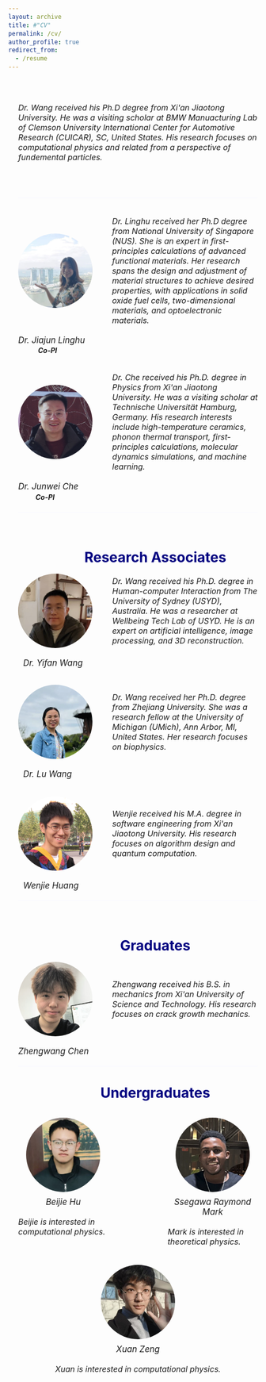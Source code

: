 ```yaml
---
layout: archive
title: #"CV"
permalink: /cv/
author_profile: true
redirect_from:
  - /resume
---
```


<div style="margin-left: 20px;">  
<!-- 
  <div style="margin-left: 90px; text-align: center;">  
<span style="line-height: 1; font-size:14px;"> <h1 style="color:	#000080;">PI</h1> </span> 
  </div>
-->

<div style="display: flex; align-items: center; margin-top: 50px; margin-bottom: 20px;">

  <em style="font-size: 16px;">Dr. Wang received his Ph.D degree from Xi'an Jiaotong University. He was a visiting scholar at BMW Manuacturing Lab of Clemson University International Center for Automotive Research (CUICAR), SC, United States. His research focuses on computational physics and related from a perspective of fundemental particles.  </em>
</div><br>

<hr style="border: 0; 
          height: 1px; 
          background: #f8f8ff; 
          margin: 20px 0;">
  <br /> 
  
<!-- 
<div>
  <p class="name" style="font-size:17px; margin:0; line-height:1.2">
    <em>Dr. Wang</em>
  </p>
  <p class="name" style="font-size:14px; margin:0; line-height:1.2; 
                        position: relative; left: 40px;">
    <strong><em>PI</em></strong>
  </p>

</div><br>
-->

<div style="display: flex; align-items: center; margin-bottom: 20px;">
  <img src="../images/lh2.jpg" alt="Person's Name" style="width: 150px; height: 150px; margin-right: 40px; border-radius: 50%;">
  <em style="font-size: 16px;">Dr. Linghu received her Ph.D degree from National University of Singapore (NUS). She is an expert in first-principles calculations of advanced functional materials. Her research spans the design and adjustment of material structures to achieve desired properties, with applications in solid oxide fuel cells, two-dimensional materials, and optoelectronic materials. </em>
</div>
<div>
  <p class="name" style="font-size:17px; margin:0; line-height:1.2">
    <em>Dr. Jiajun Linghu</em>
  </p>
  <p class="name" style="font-size:14px; margin:0; line-height:1.5; 
                        position: relative; left: 40px;">
    <strong><em>Co-PI</em></strong>
  </p>

</div><br><br>


 <div style="display: flex; align-items: center; margin-bottom: 20px;">
  <img src="../images/jw.png" alt="Person's Name" style="width: 150px; height: 150px; margin-right: 40px; border-radius: 50%;">
  <em style="font-size: 16px;">Dr. Che received his Ph.D. degree in Physics from Xi'an Jiaotong University. He was a visiting scholar at Technische Universität Hamburg, Germany. His research interests include high-temperature ceramics, phonon thermal transport, first-principles calculations, molecular dynamics simulations, and machine learning. </em>
</div>
<div>
  <p class="name" style="font-size:17px; margin: 0px; line-height:1.2">
    <em>Dr. Junwei Che</em>
  </p>
  <p class="name" style="font-size:14px; margin:0; line-height:1.5; 
                        position: relative; left: 35px;">
    <strong><em>Co-PI</em></strong>
  </p>

</div>
<hr style="border: 0; 
          height: 1px; 
          background: #f8f8ff; 
          margin: 20px 0;">


<br>
<div style="margin-left: 70px; text-align: center;">    
<span style="line-height: 1; font-size:14px;"> <h1 style="color:	#000080;">Research Associates</h1> </span> 
 </div>

 <div style="display: flex; align-items: center; margin-bottom: 20px;">
  <img src="../images/yf.png" alt="Person's Name" style="width: 150px; height: 150px; margin-right: 40px; border-radius: 50%;">
  <em style="font-size: 16px;">Dr. Wang received his Ph.D. degree in Human-computer Interaction from The University of Sydney (USYD), Australia. He was a researcher at Wellbeing Tech Lab of USYD. He is an expert on artificial intelligence, image processing, and 3D reconstruction.</em>
</div>
<div>
  <p class="name" style="font-size:17px; margin-left: 10px; line-height:1.2">
    <em>Dr. Yifan Wang</em>
 </p><br>

 <div style="display: flex; align-items: center; margin-bottom: 20px;">
  <img src="../images/wl.png" alt="Person's Name" style="width: 150px; height: 150px; margin-right: 40px; border-radius: 50%;">
  <em style="font-size: 16px;">Dr. Wang received her Ph.D. degree from Zhejiang University. She was a research fellow at the University of Michigan (UMich), Ann Arbor, MI, United States. Her research focuses on biophysics.</em>
</div>
<div>
  <p class="name" style="font-size:17px; margin-left: 10px; line-height:1.2">
    <em>Dr. Lu Wang</em>
 </p><br>

 <div style="display: flex; align-items: center; margin-bottom: 20px;">
  <img src="../images/hwj.png" alt="Person's Name" style="width: 150px; height: 150px; margin-right: 40px; border-radius: 50%;">
  <em style="font-size: 16px;">Wenjie received his M.A. degree in software engineering from Xi'an Jiaotong University. His research focuses on algorithm design and quantum computation. </em>
</div>
<div>
  <p class="name" style="font-size:17px; margin-left: 10px; line-height:1.2">
    <em>Wenjie Huang</em>
 </p>
 

<hr style="border: 0; 
          height: 1px; 
          background: #f8f8ff; 
          margin: 20px 0;">
  <br /> 
  

<div style="margin-left: 70px; text-align: center;">    
<span style="line-height: 1; font-size:14px;"> <h1 style="color:	#000080;">Graduates</h1> </span> 
 </div>

<div style="display: flex; align-items: center; margin-bottom: 20px;">
  <img src="../images/zw.png" alt="Person's Name" style="width: 150px; height: 150px; margin-right: 40px; border-radius: 50%;">
  <em style="font-size: 16px;">Zhengwang received his B.S. in mechanics from Xi'an University of Science and Technology. His research focuses on crack growth mechanics. </em>
</div>
<div>
  <p class="name" style="font-size:17px; margin:0; line-height:1.2">
    <em>Zhengwang Chen </em>
  </p>


</div>

<hr style="border: 0; 
          height: 1px; 
          background: #f8f8ff; 
          margin: 20px 0;">


         
<div style="margin-left: 70px; text-align: center;">  
  <span style="line-height: 1; font-size:14px;"> <h1 style="color: #000080;">Undergraduates</h1> </span> 
</div> <br>    

    

<div style="display: flex; justify-content: space-between; margin-bottom: 20px; gap: 120px;">
  <!-- 第1个成员 -->
  <div style="flex: 1 1 45%; display: flex; flex-direction: column; align-items: center; text-align: center;">
    <img src="../images/bj.jpg" 
         alt="bj"
         style="width: 150px; height: 150px; margin-bottom: 10px; border-radius: 50%;">
    <p class="name" style="font-size:17px; margin:0;">
      <em>Beijie Hu</em>
    </p>
    <em style="font-size: 16px; margin-top: 20px; text-align: left;">
      Beijie is interested in computational physics.
    </em>
  </div>

  <!-- 第2个成员 -->
  <div style="flex: 1 1 45%; display: flex; flex-direction: column; align-items: center; text-align: center;">
    <img src="../images/mark.png" 
         alt="Ssegawa Raymond Mark"
         style="width: 150px; height: 150px; margin-bottom: 10px; border-radius: 50%;">
    <p class="name" style="font-size:17px; margin:0;">
      <em>Ssegawa Raymond Mark</em>
    </p>
    <em style="font-size: 16px; margin-top: 20px; text-align: left;">
      Mark is interested in theoretical physics.
    </em>
  </div>
</div>

<br>

<div style="display: flex; justify-content: space-between; margin-bottom: 20px; gap: 80px;">
  <!-- 第3个成员 -->
  <div style="flex: 1 1 45%; display: flex; flex-direction: column; align-items: center; text-align: center;">
    <img src="../images/zx.jpg" 
         alt="zx"
         style="width: 150px; height: 150px; margin-bottom: 10px; border-radius: 50%;">
    <p class="name" style="font-size:17px; margin:0;">
      <em>Xuan Zeng</em>
    </p>
    <em style="font-size: 16px; margin-top: 20px; text-align: left;">
      Xuan is interested in computational physics.
    </em>
  </div>
</div>



